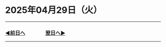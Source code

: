 # 2025年04月29日（火）

---

### [◀️前日へ](https://github.com/yuasys/chatty-journal/blob/main/2025/04/2025-04-28.md)&emsp;&emsp;&emsp;&emsp;[翌日へ▶️](https://github.com/yuasys/chatty-journal/blob/main/2025/04/2025-04-30.md)

---

